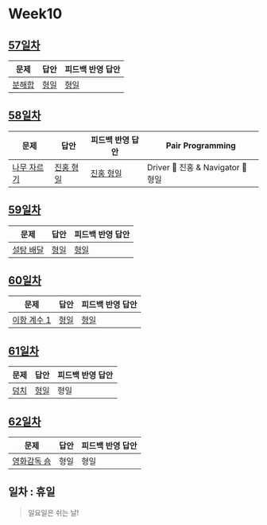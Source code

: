 # Week10

## [57일차](Day57)

| 문제                                           | 답안                        | 피드백 반영 답안               |
| ---------------------------------------------- | --------------------------- | ------------------------------ |
| [분해합](https://www.acmicpc.net/problem/2231) | [형일](Day55/bj1966_jhi.js) | [형일](Day55/bj1966_jhi_fb.js) |

## [58일차](Day58)

| 문제                                                | 답안                                | 피드백 반영 답안                       | Pair Programming                   |
| --------------------------------------------------- | ----------------------------------- | -------------------------------------- | ---------------------------------- |
| [나무 자르기](https://www.acmicpc.net/problem/2805) | [진홍 형일](Day58/bj2805_kjhjhi.js) | [진홍 형일](Day58/bj2805_kjhjhi_fb.js) | Driver 🚗 진홍 & Navigator 🧭 형일 |

## [59일차](Day59)

| 문제                                              | 답안                        | 피드백 반영 답안               |
| ------------------------------------------------- | --------------------------- | ------------------------------ |
| [설탕 배달](https://www.acmicpc.net/problem/2839) | [형일](Day59/bj2839_jhi.js) | [형일](Day59/bj2839_jhi_fb.js) |

## [60일차](Day60)

| 문제                                                 | 답안                         | 피드백 반영 답안                |
| ---------------------------------------------------- | ---------------------------- | ------------------------------- |
| [이항 계수 1](https://www.acmicpc.net/problem/11050) | [형일](Day60/bj11050_jhi.js) | [형일](Day60/bj11050_jhi_fb.js) |

## [61일차](Day61)

| 문제                                         | 답안                        | 피드백 반영 답안 |
| -------------------------------------------- | --------------------------- | ---------------- |
| [덩치](https://www.acmicpc.net/problem/7568) | [형일](Day61/bj7568_jhi.js) | 형일             |

## [62일차](Day62)

| 문제                                                | 답안 | 피드백 반영 답안 |
| --------------------------------------------------- | ---- | ---------------- |
| [영화감독 숌](https://www.acmicpc.net/problem/1436) | 형일 | 형일             |

## 일차 : 휴일

> 일요일은 쉬는 날!
